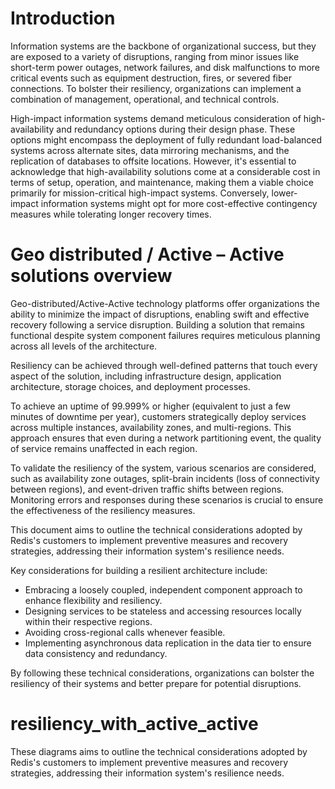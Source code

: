# Introduction
Information systems are the backbone of organizational success, but they are exposed to a variety of disruptions, ranging from minor issues like short-term power outages, network failures, and disk malfunctions to more critical events such as equipment destruction, fires, or severed fiber connections. To bolster their resiliency, organizations can implement a combination of management, operational, and technical controls.

High-impact information systems demand meticulous consideration of high-availability and redundancy options during their design phase. These options might encompass the deployment of fully redundant load-balanced systems across alternate sites, data mirroring mechanisms, and the replication of databases to offsite locations. However, it's essential to acknowledge that high-availability solutions come at a considerable cost in terms of setup, operation, and maintenance, making them a viable choice primarily for mission-critical high-impact systems. Conversely, lower-impact information systems might opt for more cost-effective contingency measures while tolerating longer recovery times. 

# Geo distributed / Active – Active solutions overview
Geo-distributed/Active-Active technology platforms offer organizations the ability to minimize the impact of disruptions, enabling swift and effective recovery following a service disruption. Building a solution that remains functional despite system component failures requires meticulous planning across all levels of the architecture.

Resiliency can be achieved through well-defined patterns that touch every aspect of the solution, including infrastructure design, application architecture, storage choices, and deployment processes.

To achieve an uptime of 99.999% or higher (equivalent to just a few minutes of downtime per year), customers strategically deploy services across multiple instances, availability zones, and multi-regions. This approach ensures that even during a network partitioning event, the quality of service remains unaffected in each region.

To validate the resiliency of the system, various scenarios are considered, such as availability zone outages, split-brain incidents (loss of connectivity between regions), and event-driven traffic shifts between regions. Monitoring errors and responses during these scenarios is crucial to ensure the effectiveness of the resiliency measures.

This document aims to outline the technical considerations adopted by Redis's customers to implement preventive measures and recovery strategies, addressing their information system's resilience needs.

Key considerations for building a resilient architecture include:

- Embracing a loosely coupled, independent component approach to enhance flexibility and resiliency.
- Designing services to be stateless and accessing resources locally within their respective regions.
- Avoiding cross-regional calls whenever feasible.
- Implementing asynchronous data replication in the data tier to ensure data consistency and redundancy.

By following these technical considerations, organizations can bolster the resiliency of their systems and better prepare for potential disruptions.

# resiliency_with_active_active
These diagrams aims to outline the technical considerations adopted by Redis's customers to implement preventive measures and recovery strategies, addressing their information system's resilience needs.
